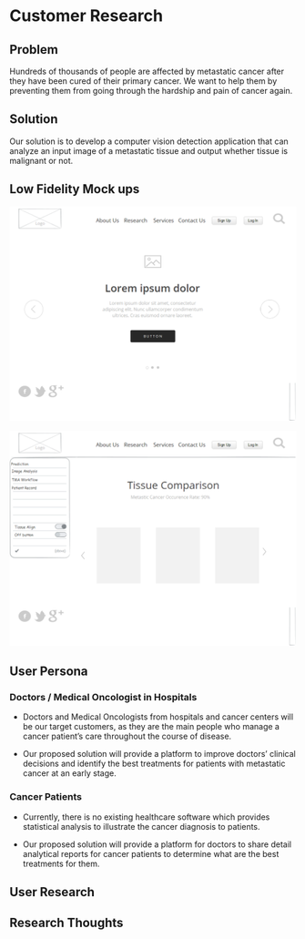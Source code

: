 # Customer Research

## Problem
Hundreds of thousands of people are affected by metastatic cancer after they have been cured of their primary cancer. We want to help them by preventing them from going through the hardship and pain of cancer again.

## Solution
Our solution is to develop a computer vision detection application that can analyze an input image of a metastatic tissue and output whether tissue is malignant or not.

## Low Fidelity Mock ups

 ![Home Page](./Home_Page.png)

 ![Dashboard](./Dashboard.png)

## User Persona

### Doctors / Medical Oncologist in Hospitals

- Doctors and Medical Oncologists from hospitals and cancer centers will be our target customers, as they are the main people who manage a cancer patient’s care throughout the course of disease. 

- Our proposed solution will provide a platform to improve doctors’ clinical decisions and identify the best treatments for patients with metastatic cancer at an early stage. 

### Cancer Patients

- Currently, there is no existing healthcare software which provides statistical analysis to illustrate the cancer diagnosis to patients.

- Our proposed solution will provide a platform for doctors to share detail analytical reports for cancer patients to determine what are the best treatments for them.

## User Research

## Research Thoughts 

